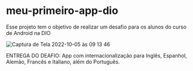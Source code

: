 # meu-primeiro-app-dio
Esse projeto tem o objetivo de realizar um desafio para os alunos do curso de Android na DIO

![Captura de Tela 2022-10-05 às 09 13 46](https://user-images.githubusercontent.com/5827265/194057951-ee31a6b9-fe7c-4408-89c7-6cd2cef91bd1.png)


ENTREGA DO DEAFIO:
App com internacionalização para Inglês, Espanhol, Alemão, Francês e Italiano, além do Português.
